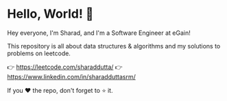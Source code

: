 # Hello, World! 👋

Hey everyone, I'm Sharad, and I'm a Software Engineer at eGain!

This repository is all about data structures & algorithms and my solutions to problems on leetcode.

👉 https://leetcode.com/sharaddutta/
👉 https://www.linkedin.com/in/sharadduttasrm/

If you ❤ the repo, don't forget to ⭐ it.
